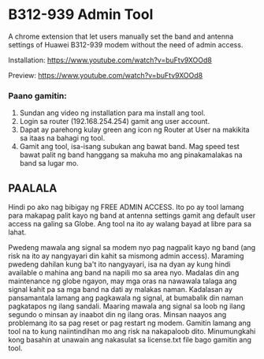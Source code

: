 # B312-939 Admin Tool
A chrome extension that let users manually set the band and antenna settings of Huawei B312-939 modem without the need of admin access. 


Installation: https://www.youtube.com/watch?v=buFtv9XOOd8

Preview: https://www.youtube.com/watch?v=buFtv9XOOd8

### Paano gamitin: 
1. Sundan ang video ng installation para ma install ang tool.
2. Login sa router (192.168.254.254) gamit ang user account.
3. Dapat ay parehong kulay green ang icon ng Router at User na makikita sa itaas na bahagi ng tool.
4. Gamit ang tool, isa-isang subukan ang bawat band. Mag speed test bawat palit ng band hanggang sa makuha mo ang pinakamalakas na band sa lugar mo. 

## PAALALA
Hindi po ako nag bibigay ng FREE ADMIN ACCESS. Ito po ay tool lamang para makapag palit kayo ng band at antenna settings gamit ang default user access na galing sa Globe. Ang tool na ito ay walang bayad at libre para sa lahat.

Pwedeng mawala ang signal sa modem nyo pag nagpalit kayo ng band (ang risk na ito ay nangyayari din kahit sa mismong admin access). Maraming pwedeng dahilan kung ba't ito nangyayari, isa na dyan ay kung hindi available o mahina ang band na napili mo sa area nyo. Madalas din ang maintenance ng globe ngayon, may mga oras na nawawala talaga ang signal kahit pa sa mga band na dati ay malakas naman. Kadalasan ay pansamantala lamang ang pagkawala ng signal, at bumabalik din naman pagkatapos ng ilang sandali. Maaring mawala ang signal sa loob ng ilang segundo o minsan ay inaabot din ng ilang oras. Minsan naayos ang problemang ito sa pag reset or pag restart ng modem. Gamitin lamang ang tool na to kung naiintindihan mo ang risk na nakapaloob dito. Minumungkahi kong basahin at unawain ang nakasulat sa license.txt file bago gamitin ang tool.
